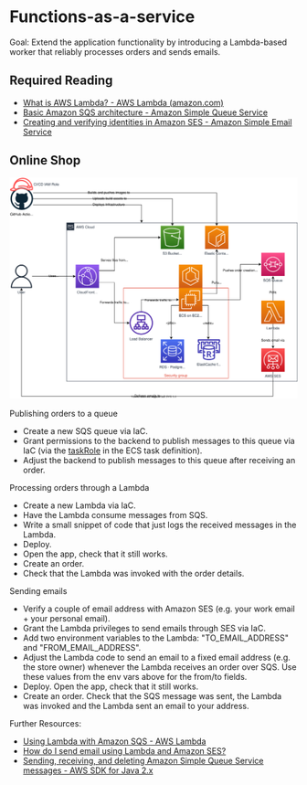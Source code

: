 # Functions-as-a-service

Goal: Extend the application functionality by introducing a Lambda-based worker that reliably processes orders and sends emails.

## Required Reading

- [What is AWS Lambda? - AWS Lambda (amazon.com)](https://docs.aws.amazon.com/lambda/latest/dg/welcome.html)
- [Basic Amazon SQS architecture - Amazon Simple Queue Service](https://docs.aws.amazon.com/AWSSimpleQueueService/latest/SQSDeveloperGuide/sqs-basic-architecture.html)
- [Creating and verifying identities in Amazon SES - Amazon Simple Email Service](https://docs.aws.amazon.com/ses/latest/dg/creating-identities.html)

## Online Shop

![Application Diagram](./diagrams/410.drawio.svg)

Publishing orders to a queue
 - Create a new SQS queue via IaC.
 - Grant permissions to the backend to publish messages to this queue via IaC (via the [taskRole](https://docs.aws.amazon.com/AmazonECS/latest/developerguide/task-iam-roles.html) in the ECS task definition).
 - Adjust the backend to publish messages to this queue after receiving an order.

Processing orders through a Lambda
 - Create a new Lambda via IaC.
 - Have the Lambda consume messages from SQS.
 - Write a small snippet of code that just logs the received messages in the Lambda.
 - Deploy. 
 - Open the app, check that it still works. 
 - Create an order. 
 - Check that the Lambda was invoked with the order details.

Sending emails
 - Verify a couple of email address with Amazon SES (e.g. your work email + your personal email). 
 - Grant the Lambda privileges to send emails through SES via IaC.
 - Add two environment variables to the Lambda: "TO_EMAIL_ADDRESS" and "FROM_EMAIL_ADDRESS". 
 - Adjust the Lambda code to send an email to a fixed email address (e.g. the store owner) whenever the Lambda receives an order over SQS. Use these values from the env vars above for the from/to fields.
 - Deploy. Open the app, check that it still works. 
 - Create an order. Check that the SQS message was sent, the Lambda was invoked and the Lambda sent an email to your address.

Further Resources:

- [Using Lambda with Amazon SQS - AWS Lambda](https://docs.aws.amazon.com/lambda/latest/dg/with-sqs.html)
- [How do I send email using Lambda and Amazon SES?](https://aws.amazon.com/premiumsupport/knowledge-center/lambda-send-email-ses/)
- [Sending, receiving, and deleting Amazon Simple Queue Service messages - AWS SDK for Java 2.x](https://docs.aws.amazon.com/sdk-for-java/latest/developer-guide/examples-sqs-messages.html)
